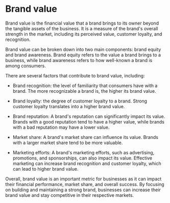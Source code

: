 # Brand value

Brand value is the financial value that a brand brings to its owner beyond the tangible assets of the business. It is a measure of the brand's overall strength in the market, including its perceived value, customer loyalty, and recognition.

Brand value can be broken down into two main components: brand equity and brand awareness. Brand equity refers to the value a brand brings to a business, while brand awareness refers to how well-known a brand is among consumers.

There are several factors that contribute to brand value, including:

* Brand recognition: the level of familiarity that consumers have with a brand. The more recognizable a brand is, the higher its brand value.

* Brand loyalty: the degree of customer loyalty to a brand. Strong customer loyalty translates into a higher brand value.

* Brand reputation: A brand's reputation can significantly impact its value. Brands with a good reputation tend to have a higher value, while brands with a bad reputation may have a lower value.

* Market share: A brand's market share can influence its value. Brands with a larger market share tend to be more valuable.

* Marketing efforts: A brand's marketing efforts, such as advertising, promotions, and sponsorships, can also impact its value. Effective marketing can increase brand recognition and customer loyalty, which can lead to higher brand value.

Overall, brand value is an important metric for businesses as it can impact their financial performance, market share, and overall success. By focusing on building and maintaining a strong brand, businesses can increase their brand value and stay competitive in their respective markets.

